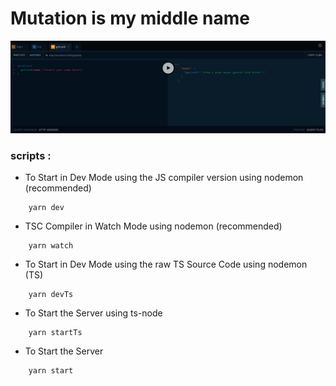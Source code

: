 # Mutation is my middle name

![bitch](./server/assets/demo.png)

### scripts :

- To Start in Dev Mode using the JS compiler version using nodemon (recommended)

```
    yarn dev
```

- TSC Compiler in Watch Mode using nodemon (recommended)

```
    yarn watch
```

- To Start in Dev Mode using the raw TS Source Code using nodemon (TS)

```
    yarn devTs
```

- To Start the Server using ts-node

```
    yarn startTs
```

- To Start the Server

```
    yarn start
```
